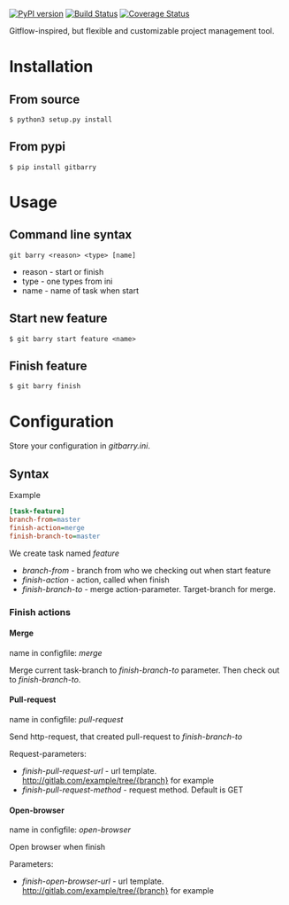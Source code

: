 [![PyPI version](https://badge.fury.io/py/gitbarry.svg)](https://badge.fury.io/py/gitbarry)
[![Build Status](https://travis-ci.org/a1fred/git-barry.svg?branch=master)](https://travis-ci.org/a1fred/git-barry)
[![Coverage Status](https://coveralls.io/repos/github/a1fred/git-barry/badge.svg?branch=master)](https://coveralls.io/github/a1fred/git-barry?branch=master)

Gitflow-inspired, but flexible and customizable project management tool.

# Installation
## From source
```shell
$ python3 setup.py install
```
## From pypi
```shell
$ pip install gitbarry
```

# Usage

## Command line syntax
```shell
git barry <reason> <type> [name]
```
* reason - start or finish
* type - one types from ini
* name - name of task when start


## Start new feature
```shell
$ git barry start feature <name>
```

## Finish feature
```shell
$ git barry finish
```

# Configuration
Store your configuration in *gitbarry.ini*.

## Syntax
Example
```ini
[task-feature]
branch-from=master
finish-action=merge
finish-branch-to=master
```

We create task named *feature*
 - *branch-from* - branch from who we checking out when start feature
 - *finish-action* - action, called when finish
 - *finish-branch-to* - merge action-parameter. Target-branch for merge.

### Finish actions
#### Merge
name in configfile: *merge*

Merge current task-branch to *finish-branch-to* parameter.
Then check out to *finish-branch-to*.

#### Pull-request
name in configfile: *pull-request*

Send http-request, that created pull-request to *finish-branch-to*

Request-parameters:
* *finish-pull-request-url* - url template. http://gitlab.com/example/tree/{branch} for example
* *finish-pull-request-method* - request method. Default is GET

#### Open-browser
name in configfile: *open-browser*

Open browser when finish

Parameters:
* *finish-open-browser-url* - url template. http://gitlab.com/example/tree/{branch} for example
